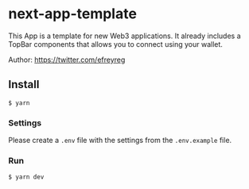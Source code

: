 # next-app-template

This App is a template for new Web3 applications. It already includes a TopBar components that allows you to connect using your wallet.

Author: https://twitter.com/efreyreg

## Install

```
$ yarn
```

### Settings

Please create a `.env` file with the settings from the `.env.example` file.

### Run

```
$ yarn dev
```
